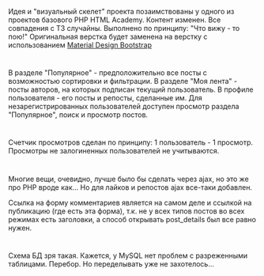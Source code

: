 Идея и "визуальный скелет" проекта позаимствованы у одного из проектов базового PHP HTML Academy.
Контент изменен. Все совпадения с ТЗ случайны.
Выполнено по принципу: "Что вижу - то пою!" 
Оригинальная верстка будет заменена на верстку с использованием [Material Design Bootstrap](https://mdbootstrap.com/previews/free-templates/blog/home-page.html">)
#
В разделе "Популярное" - предположительно все посты с возможностью сортировки и фильтрации. 
В разделе "Моя лента" - посты авторов, на которых подписан текущий пользователь.
В профиле пользователя - его посты и репосты, сделанные им.
Для  незарегистрированных пользователей доступен просмотр раздела "Популярное", поиск и просмотр постов.
#
Счетчик просмотров сделан по принципу: 1 пользователь - 1 просмотр. Просмотры не залогиненных пользователей не учитываются.
#
Многие вещи, очевидно, лучше было бы сделать через ajax, но это же про PHP вроде как... 
Но для лайков и репостов ajax все-таки добавлен.

Ссылка на форму комментариев является на самом деле и ссылкой на публикацию (где есть эта форма), т.к. не у всех типов
постов во всех режимах есть заголовки, а способ открывать post_details был все равно нужен.
#
Схема БД зря такая. Кажется, у MySQL нет проблем с разреженными таблицами. Перебор. Но переделывать уже не захотелось...